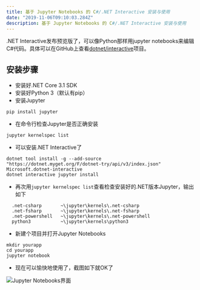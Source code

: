 ```yaml
---
title: 基于 Jupyter Notebooks 的 C#/.NET Interactive 安装与使用
date: "2019-11-06T09:10:03.284Z"
description: 基于 Jupyter Notebooks 的 C#/.NET Interactive 安装与使用
---
```


.NET Interactive发布预览版了，可以像Python那样用jupyter notebooks来编辑C#代码。具体可以在GitHub上查看[dotnet/interactive](https://github.com/dotnet/interactive)项目。

## 安装步骤

* 安装好.NET Core 3.1 SDK
* 安装好Python 3（默认有pip）
* 安装Jupyter

```shell script
pip install jupyter
```

* 在命令行检查Jupyter是否正确安装

```shell script
jupyter kernelspec list
```

* 可以安装.NET Interactive了

```shell script
dotnet tool install -g --add-source "https://dotnet.myget.org/F/dotnet-try/api/v3/index.json" Microsoft.dotnet-interactive
dotnet interactive jupyter install
```

* 再次用`jupyter kernelspec list`查看检查安装好的.NET版本Jupyter，输出如下

```text
  .net-csharp       ~\jupyter\kernels\.net-csharp
  .net-fsharp       ~\jupyter\kernels\.net-fsharp
  .net-powershell   ~\jupyter\kernels\.net-powershell
  python3           ~\jupyter\kernels\python3
```

* 新建个项目并打开Jupyter Notebooks

```shell script
mkdir yourapp
cd yourapp
jupyter notebook
```

* 现在可以愉快地使用了，截图如下就OK了

![Jupyter Notebooks界面](https://upload-images.jianshu.io/upload_images/7497660-2d685cc4711f7448.PNG?imageMogr2/auto-orient/strip%7CimageView2/2/w/1240)
